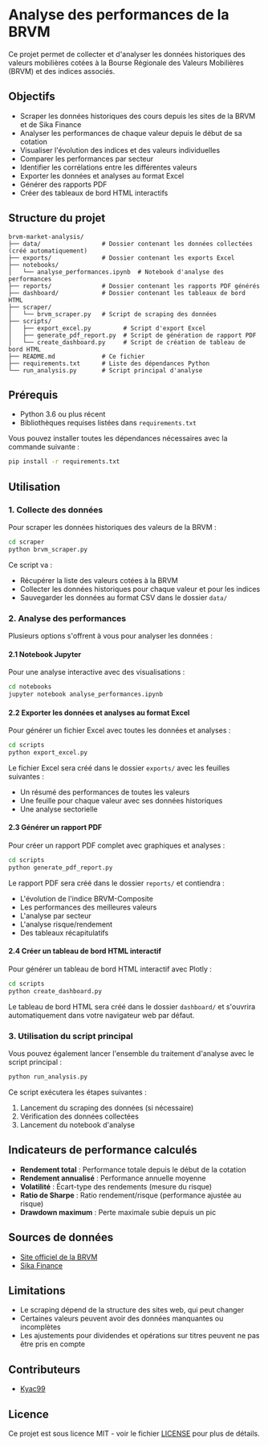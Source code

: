 # Analyse des performances de la BRVM

Ce projet permet de collecter et d'analyser les données historiques des valeurs mobilières cotées à la Bourse Régionale des Valeurs Mobilières (BRVM) et des indices associés.

## Objectifs

- Scraper les données historiques des cours depuis les sites de la BRVM et de Sika Finance
- Analyser les performances de chaque valeur depuis le début de sa cotation
- Visualiser l'évolution des indices et des valeurs individuelles
- Comparer les performances par secteur
- Identifier les corrélations entre les différentes valeurs
- Exporter les données et analyses au format Excel
- Générer des rapports PDF
- Créer des tableaux de bord HTML interactifs

## Structure du projet

```
brvm-market-analysis/
├── data/                 # Dossier contenant les données collectées (créé automatiquement)
├── exports/              # Dossier contenant les exports Excel
├── notebooks/
│   └── analyse_performances.ipynb  # Notebook d'analyse des performances
├── reports/              # Dossier contenant les rapports PDF générés
├── dashboard/            # Dossier contenant les tableaux de bord HTML
├── scraper/
│   └── brvm_scraper.py   # Script de scraping des données
├── scripts/
│   ├── export_excel.py         # Script d'export Excel
│   ├── generate_pdf_report.py  # Script de génération de rapport PDF
│   └── create_dashboard.py     # Script de création de tableau de bord HTML
├── README.md             # Ce fichier
├── requirements.txt      # Liste des dépendances Python
└── run_analysis.py       # Script principal d'analyse
```

## Prérequis

- Python 3.6 ou plus récent
- Bibliothèques requises listées dans `requirements.txt`

Vous pouvez installer toutes les dépendances nécessaires avec la commande suivante :

```bash
pip install -r requirements.txt
```

## Utilisation

### 1. Collecte des données

Pour scraper les données historiques des valeurs de la BRVM :

```bash
cd scraper
python brvm_scraper.py
```

Ce script va :
- Récupérer la liste des valeurs cotées à la BRVM
- Collecter les données historiques pour chaque valeur et pour les indices
- Sauvegarder les données au format CSV dans le dossier `data/`

### 2. Analyse des performances

Plusieurs options s'offrent à vous pour analyser les données :

#### 2.1 Notebook Jupyter

Pour une analyse interactive avec des visualisations :

```bash
cd notebooks
jupyter notebook analyse_performances.ipynb
```

#### 2.2 Exporter les données et analyses au format Excel

Pour générer un fichier Excel avec toutes les données et analyses :

```bash
cd scripts
python export_excel.py
```

Le fichier Excel sera créé dans le dossier `exports/` avec les feuilles suivantes :
- Un résumé des performances de toutes les valeurs
- Une feuille pour chaque valeur avec ses données historiques
- Une analyse sectorielle

#### 2.3 Générer un rapport PDF

Pour créer un rapport PDF complet avec graphiques et analyses :

```bash
cd scripts
python generate_pdf_report.py
```

Le rapport PDF sera créé dans le dossier `reports/` et contiendra :
- L'évolution de l'indice BRVM-Composite
- Les performances des meilleures valeurs
- L'analyse par secteur
- L'analyse risque/rendement
- Des tableaux récapitulatifs

#### 2.4 Créer un tableau de bord HTML interactif

Pour générer un tableau de bord HTML interactif avec Plotly :

```bash
cd scripts
python create_dashboard.py
```

Le tableau de bord HTML sera créé dans le dossier `dashboard/` et s'ouvrira automatiquement dans votre navigateur web par défaut.

### 3. Utilisation du script principal

Vous pouvez également lancer l'ensemble du traitement d'analyse avec le script principal :

```bash
python run_analysis.py
```

Ce script exécutera les étapes suivantes :
1. Lancement du scraping des données (si nécessaire)
2. Vérification des données collectées
3. Lancement du notebook d'analyse

## Indicateurs de performance calculés

- **Rendement total** : Performance totale depuis le début de la cotation
- **Rendement annualisé** : Performance annuelle moyenne
- **Volatilité** : Écart-type des rendements (mesure du risque)
- **Ratio de Sharpe** : Ratio rendement/risque (performance ajustée au risque)
- **Drawdown maximum** : Perte maximale subie depuis un pic

## Sources de données

- [Site officiel de la BRVM](https://www.brvm.org/)
- [Sika Finance](https://www.sikafinance.com/)

## Limitations

- Le scraping dépend de la structure des sites web, qui peut changer
- Certaines valeurs peuvent avoir des données manquantes ou incomplètes
- Les ajustements pour dividendes et opérations sur titres peuvent ne pas être pris en compte

## Contributeurs

- [Kyac99](https://github.com/Kyac99)

## Licence

Ce projet est sous licence MIT - voir le fichier [LICENSE](LICENSE) pour plus de détails.
